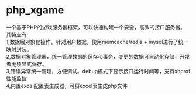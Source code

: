 # php_xgame

一个基于PHP的游戏服务器框架，可以快速构建一个安全，高效的接口服务器。<br>
其特点有:<br>
1,数据层对象化操作，针对用户数据，使用memcache/redis + mysql进行了统一映射封装。<br>
2,数据对象管理器，统一管理数据的保存和事务，变更的数据可自动化存储，开发者无须显式保存。<br>
3,错误异常统一管理，方便调试。debug模式下显示接口运行时间等，支持xhprof性能监控<br>
4,内置excel配置表生成器，可将excel表生成php文件<br>

